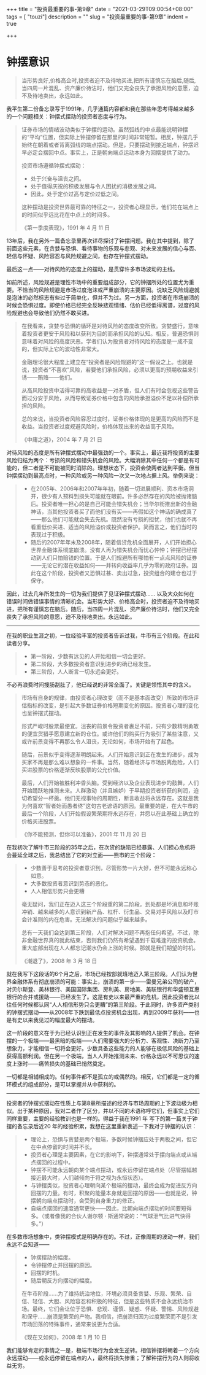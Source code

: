 +++
title = "投资最重要的事-第9章"
date = "2021-03-29T09:00:54+08:00"
tags = [ "touzi"]
description = ""
slug = "投资最重要的事-第9章"
indent = true

+++

# 钟摆意识

> 当形势良好,价格高企时,投资者迫不及待地买进,把所有谨慎忘在脑后,随后,当四周一片混乱、资产廉价待沽时，他们又完全丧失了承担风险的意愿，迫不及待地卖出，永远如此。

我平生第二份备忘录写于1991年，几乎通篇内容都和我在那些年思考得越来越多的一个问题相关：钟摆式摆动的投资者态度与行为。

> 证券市场的情绪波动类似于钟摆的运动。虽然弧线的中点最能说明钟摆的“平均”位置，但实际上钟摆停留在那里的时间非常短暂。相反，钟摆几乎始终在朝着或者背离弧线的端点摆动。但是，只要摆动到接近端点，钟摆迟早必定会摆回中点。事实上，正是朝向端点运动本身为回摆提供了动力。
>
> 投资市场遵循钟摆式摆动：
>
> * 处于兴奋与沮丧之间。
> * 处于值得庆祝的积极发展与令人困扰的消极发展之间。
> * 因此，处于定价过高与定价过低之间。
>
> 这种摆动是投资世界最可靠的特征之一，投资者心理显示，他们花在端点上的时间似乎远比花在中点上的时间多。
>
> 《第一季度表现》，1991 年 4 月 11 日

13年后，我在另外一篇备忘录里再次详尽探讨了钟摆问题。我在其中提到，除了前面这些元素，在贪婪与恐惧、看待事物的乐观与悲观、对未来发展的信心与否、轻信与怀疑、风险容忍与风险规避之间，也存在钟摆式摆动。

最后这一点——对待风险的态度上的摆动，是贯穿许多市场波动的主线。

如前所述，风险规避是理性市场中的重要组成部分，它的钟摆所处的位置尤为重要。不恰当的风险规避是市场过度泡沫或严重崩溃的主要原因。说缺乏风险规避就是泡沫的必然标志有些过于简单化，但并不为过。另一方面，投资者在市场崩溃的时候会恐惧过度。即使价格已经完全反映悲观情绪、估价已经低得离谱，过度的风险规避也会导致他们仍然不敢买进。

> 在我看来，贪婪与恐惧的循环是对待风险的态度改变所致。贪婪盛行，意味着投资者更安于风险和以获利为目的而承担风险的认知。相反，普遍恐惧则意味着对风险的高度厌恶。学者们认为投资者对待风险的态度是一成不变的，但实际上它的波动性非常大。
>
> 金融理论很大程度上建立在“投资者是风险规避的”这一假设之上。也就是说，投资者“不喜欢”风险，若要他们承担风险，必须以更高的预期收益来引诱——贿赂——他们。
>
> 从高风险投资中活得可靠的高收益是一对矛盾，但人们有时会忽视这些警告而过分安于风险，从而导致证券价格中包含的风险承担溢价不足以补偿所承担的风险。
>
> 总的来说，当投资者风险容忍过度时，证券价格体现的是更高的风险而不是收益。当投资者过度规避风险时，价格体现出来的收益高于风险。
>
> 《中庸之道》，2004 年 7 月 21 日

对待风险的态度是所有钟摆式摆动中最强劲的一个。事实上，最近我将投资的主要风险归结为两个：亏损的风险和错失机会的风险。大幅消除其中任何一个都是有可能的，但二者是不可能被同时消除的。理想状态下，投资会使两者达到平衡。但当钟摆摆动到最高点时，一种风险或另一种风险一次又一次地占据上风。举例来说：

> * 在2005年、2006年和2007年年初，随着一切进展顺利、资本市场洞开，很少有人预料到损失可能就在眼前。许多必然存在的风险被抛诸脑后。投资者唯一担心的是自己可能会错失机会；当华尔街推出新的金融神话，当其他投资者买了而他们没有买——再假如这个神话的确成真了——那么他们可能就会失去先机。既然没有亏损的担忧，他们也就不再看重低价买进、适当的风险溢价或投资者保护。简而言之，他们当时的表现过于积极。
> * 随后的2007年年末及2008年，随着信贷危机全面展开，人们开始担心世界金融体系彻底崩溃。没有人再为错失机会而忧心忡忡；钟摆已经摆动到人们只怕赔钱的位置。于是人们规避所有哪怕有一点点风险的证券——无论它的潜在收益如何——并转向收益率几乎为零的政府证券。因此在这个阶段，投资者又恐惧过甚、卖出过急，投资组合的建仓也过于保守。

因此，过去几年所发生的一切为我们提供了见证钟摆式摆动…… 以及大众如何在错误时间做错误事情的清晰机会。当形势大好、价格高企时，投资者迫不及待地买进，把所有谨慎忘在脑后。随后，当四周一片混乱、资产廉价待沽时，他们又完全丧失了承担风险的意愿，迫不及待地卖出。永远如此。

---

在我的职业生涯之初，一位经验丰富的投资者告诉过我，牛市有三个阶段。在此和读者分享。

> * 第一阶段，少数有远见的人开始相信一切会更好。
> * 第二阶段，大多数投资者意识到进步的确已经发生。
> * 第三阶段，人人断言一切永远会更好。

不必再浪费时间搜肠刮肚了，他已经说的非常全面了。关键是领悟其中的含义。

> 市场有自身的规律，由投资者心理改变（而不是基本面改变）所致的市场评估指标的改变，是引起大多数证券价格短期变化的原因。投资者心理的变化也呈钟摆式摆动。
>
> 形式严峻时股票最便宜。沮丧的前景令投资者裹足不前，只有少数精明勇敢的便宜货猎手愿意建立新的仓位。或许他们的购买行为吸引了某些注意，又或许前景变得不再那么令人沮丧，无论如何，市场开始有了起色。
>
> 随后，前景似乎变得逐渐明朗起来。人们开始意识到正在发生的进步，成为买家不再是那么难以想象的一件事。当然，随着经济与市场脱离危险，人们买进股票的价格逐渐反映股票的公允价值。
>
> 最后，人们开始被胜利冲昏头脑。受到经济以及企业表现进步的鼓舞，人们开始踊跃地推测未来。人群激动（并且嫉妒）于早期投资者斩获的利润，迫切希望分一杯羹。他们无视事物的周期性，断言收益将永远存在。这就是我为何喜欢“智者始而愚者终”这句古老谚语的原因。最重要的是，在大牛市的最后一个阶段，人们开始假设繁荣期将永远存在，并愿以在此基础上确立的价格买进股票。
>
> 《你不能预测，但你可以准备》，2001 年 11 月 20 日

在我初次了解牛市三阶段的35年之后，在次贷的缺陷已经暴露、人们担心危机将会蔓延全球之后，我总结出了它的对立面——熊市的三个阶段：

> * 少数善于思考的投资者意识到，尽管形势一片大好，但不可能永远称心如意。
> * 大多数投资者意识到势态的恶化。
> * 人人相信形势只会更糟
>
> 毫无疑问，我们正在迈入这三个阶段重的第二阶段。到处都是坏消息和坏账冲销、越来越多的人意识到新产品、杠杆、衍生品、交易对手风险以及盯市会计准则的内在危害。无法解决的问题似乎越来越多。
>
> 总有一天我们会达到第三阶段，人们对解决问题不再抱任何希望。不过，除非金融世界真的就此结束，否则我们仍然有希望遇到千载难逢的投资机会。重大底部出现在人人都忘记潮水仍会上涨的时候。那就是我们期望的时机。
>
> 《潮退了》，2008 年 3 月 18 日

就在我写下这段话的6个月之后，市场已经按部就班地迈入第三阶段。人们认为世界金融体系有彻底崩溃的可能：事实上，崩溃的第一步——雷曼兄弟公司的破产，对贝尔斯登、美林银行、美国国际集团、房利美、房地美、美联银行和华盛顿互惠银行的合并或援助——已经发生了。这是有史以来最严重的危机，因此投资者比以往任何时候都认同“人人相信形势只会更糟”的第三阶段。于此同时，许多资产类别的钟摆式摆动——从2008年下跌到最低点投资机会出现，再到2009年获利——也是有史以来我见过的幅度最大的摆动。

这一阶段的意义在于为已经认识到正在发生的事件及其影响的人提供了机会。在钟摆的一个极端——最黑暗的极端——人们需要强大的分析力、客观性、决断力乃至想象力，才能相信一切将会更好。少数具备这些能力的人能够在极低风险的基础上获得高额利润。但在另一个极端，当人人开始推测未来、价格永远以不可思议的速度上涨时——痛苦损失的基础已悄然奠定。

一切都是相辅相成的。任何事件都不是孤立的或偶然的。相反，它们都是一定的循环模式的组成部分，是可以掌握并从中获利的。

---

投资者的钟摆式摆动在性质上与第8章所描述的经济与市场周期的上下波动极为相似。出于某种原因，我对二者作了区分，并以不同的术语称呼它们，但事实上它们同样重要，主要的经验教训也是一样的。得益于我在1991 年 写下的第一篇关于钟摆的备忘录后近20 年的经验积累，我想在这里重新表述一下我对于钟摆的认识：

> * 理论上，恐惧与贪婪是两个极端，多数时候钟摆应处于两极之间，但它在中点停留的时间并不长。
> * 投资者心理是主要因素，在它的影响下，钟摆通常处于摆向端点或从端点摆回的过程中。
> * 钟摆不可能永远朝向某个端点摆动，或永远停留在端点处（尽管摆幅越接近最大时，人们越倾向于将之视为永恒状态）。
> * 与钟摆类似，投资者心理朝向某个极端的摆动，最终会成为促进反方向回摆的力量。有时，积聚的能量本身就是回摆的原因——也就是说，钟摆朝向端点摆动时，会受到自身重力的修正。
> * 自端点摆回的速度通常更快——因此，比朝向端点摆动的时间要短得多。（或者像我的合伙人谢尔顿 · 斯通常说的：“气球泄气比进气快得多。”）

在多数市场想象中，类钟摆模式是明确存在的。不过，正像周期的波动一样，我们永远不会知道——

> * 钟摆摆动的幅度。
> * 令钟摆停止并回摆的原因。
> * 回摆的时机。
> * 随后朝反方向摆动的幅度。
>
> 在牛市阶段……为了维持统治地位，环境必须具备贪婪、乐观、繁荣、自信、轻信、大胆、风险容忍和积极的特征，但是这些特质不会永远统治市场。最终，它们会让位于恐惧、悲观、谨慎、疑惑、怀疑、警惕、风险规避和保守……崩溃是繁荣的产物。我相信，把崩溃归因为过度繁荣而不是引发市场回落的特殊事件，通常来说更为合适。
>
> 《现在又如何》，2008 年 1 月 10 日

我们能够肯定的事情之一是，极端市场行为会发生逆转。相信钟摆将朝着一个方向永远摆动——或永远停留在端点的人，最终将损失惨重；了解钟摆行为的人则将收益无穷。